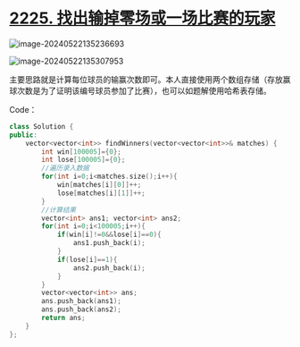 # [2225. 找出输掉零场或一场比赛的玩家](https://leetcode.cn/problems/find-players-with-zero-or-one-losses/)

![image-20240522135236693](http://henry-typora.oss-cn-beijing.aliyuncs.com/img/image-20240522135236693.png)

![image-20240522135307953](http://henry-typora.oss-cn-beijing.aliyuncs.com/img/image-20240522135307953.png)

主要思路就是计算每位球员的输赢次数即可。本人直接使用两个数组存储（存放赢球次数是为了证明该编号球员参加了比赛），也可以如题解使用哈希表存储。

Code：

```cpp
class Solution {
public:
    vector<vector<int>> findWinners(vector<vector<int>>& matches) {
        int win[100005]={0};
        int lose[100005]={0};
        //遍历录入数据
        for(int i=0;i<matches.size();i++){
            win[matches[i][0]]++;
            lose[matches[i][1]]++;
        }
        //计算结果
        vector<int> ans1; vector<int> ans2;
        for(int i=0;i<100005;i++){
            if(win[i]!=0&&lose[i]==0){
                ans1.push_back(i);
            }
            if(lose[i]==1){
                ans2.push_back(i);
            }
        }
        vector<vector<int>> ans;
        ans.push_back(ans1);
        ans.push_back(ans2);
        return ans;
    }
};
```
